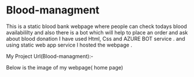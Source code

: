 # Blood-managment
This  is a static blood bank webpage where people can check todays blood availabililty and also there is a bot which will help to place an order and ask about blood donation
I have  used Html, Css  and AZURE BOT service .
and using static web app service I  hosted the webpage .

My Project Url(Blood-managment):-



Below is the  image of my webpage( home  page)
